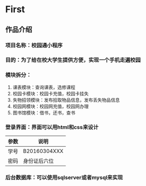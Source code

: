 # First
##  作品介绍 ##
### 项目名称：校园通小程序 ###
### 目的：为了给在校大学生提供方便，实现一个手机走遍校园 ###
### 模块拆分： ###
1. 课表模块：查询课表，选修课程
2. 校园卡模块：校园卡充值，校园卡挂失
3. 失物招领模块：发布拾取物品信息，发布丢失物品信息
4. 校园网模块：校园网充值，校园网办理
5. 图书馆模块：借书，还书，查书

### 登录界面：界面可以用html和css来设计 ###

| 参数 | 说明 |
| ------ | ------ |
| 学号 | B20160304XXX |
| 密码 |身份证后六位|



### 后台数据库：可以使用sqlserver或者mysql来实现 ###
